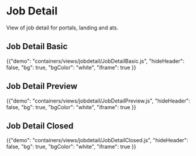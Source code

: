 # Job Detail

<p class="description">View of job detail for portals, landing and ats.</p>

## Job Detail Basic
{{"demo": "containers/views/jobdetail/JobDetailBasic.js", "hideHeader": false, "bg": true, "bgColor": "white", "iframe": true }}

## Job Detail Preview
{{"demo": "containers/views/jobdetail/JobDetailPreview.js", "hideHeader": false, "bg": true, "bgColor": "white", "iframe": true }}

## Job Detail Closed
{{"demo": "containers/views/jobdetail/JobDetailClosed.js", "hideHeader": false, "bg": true, "bgColor": "white", "iframe": true }}